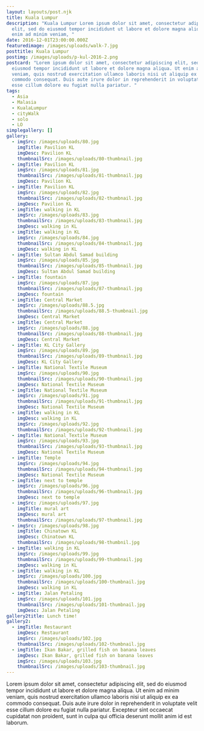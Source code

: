 ```yaml
---
layout: layouts/post.njk
title: Kuala Lumpur
description: "Kuala Lumpur Lorem ipsum dolor sit amet, consectetur adipiscing
  elit, sed do eiusmod tempor incididunt ut labore et dolore magna aliqua. Ut
  enim ad minim veniam, "
date: 2016-12-01T23:00:00.000Z
featuredimage: /images/uploads/walk-7.jpg
posttitle: Kuala Lumpur
postimg: /images/uploads/p-kul-2016-2.png
postcard: "Lorem ipsum dolor sit amet, consectetur adipiscing elit, sed do
  eiusmod tempor incididunt ut labore et dolore magna aliqua. Ut enim ad minim
  veniam, quis nostrud exercitation ullamco laboris nisi ut aliquip ex ea
  commodo consequat. Duis aute irure dolor in reprehenderit in voluptate velit
  esse cillum dolore eu fugiat nulla pariatur. "
tags:
  - Asia
  - Malasia
  - KualaLumpur
  - cityWalk
  - solo
  - LO
simplegallery: []
gallery:
  - imgSrc: /images/uploads/80.jpg
    imgTitle: Pavilion KL
    imgDesc: Pavilion KL
    thumbnailSrc: /images/uploads/80-thumbnail.jpg
  - imgTitle: Pavilion KL
    imgSrc: /images/uploads/81.jpg
    thumbnailSrc: /images/uploads/81-thumbnail.jpg
    imgDesc: Pavilion KL
  - imgTitle: Pavilion KL
    imgSrc: /images/uploads/82.jpg
    thumbnailSrc: /images/uploads/82-thumbnail.jpg
    imgDesc: Pavilion KL
  - imgTitle: walking in KL
    imgSrc: /images/uploads/83.jpg
    thumbnailSrc: /images/uploads/83-thumbnail.jpg
    imgDesc: walking in KL
  - imgTitle: walking in KL
    imgSrc: /images/uploads/84.jpg
    thumbnailSrc: /images/uploads/84-thumbnail.jpg
    imgDesc: walking in KL
  - imgTitle: Sultan Abdul Samad building
    imgSrc: /images/uploads/85.jpg
    thumbnailSrc: /images/uploads/85-thumbnail.jpg
    imgDesc: Sultan Abdul Samad building
  - imgTitle: fountain
    imgSrc: /images/uploads/87.jpg
    thumbnailSrc: /images/uploads/87-thumbnail.jpg
    imgDesc: fountain
  - imgTitle: Central Market
    imgSrc: /images/uploads/88.5.jpg
    thumbnailSrc: /images/uploads/88.5-thumbnail.jpg
    imgDesc: Central Market
  - imgTitle: Central Market
    imgSrc: /images/uploads/88.jpg
    thumbnailSrc: /images/uploads/88-thumbnail.jpg
    imgDesc: Central Market
  - imgTitle: KL City Gallery
    imgSrc: /images/uploads/89.jpg
    thumbnailSrc: /images/uploads/89-thumbnail.jpg
    imgDesc: KL City Gallery
  - imgTitle: National Textile Museum
    imgSrc: /images/uploads/90.jpg
    thumbnailSrc: /images/uploads/90-thumbnail.jpg
    imgDesc: National Textile Museum
  - imgTitle: National Textile Museum
    imgSrc: /images/uploads/91.jpg
    thumbnailSrc: /images/uploads/91-thumbnail.jpg
    imgDesc: National Textile Museum
  - imgTitle: walking in KL
    imgDesc: walking in KL
    imgSrc: /images/uploads/92.jpg
    thumbnailSrc: /images/uploads/92-thumbnail.jpg
  - imgTitle: National Textile Museum
    imgSrc: /images/uploads/93.jpg
    thumbnailSrc: /images/uploads/93-thumbnail.jpg
    imgDesc: National Textile Museum
  - imgTitle: Temple
    imgSrc: /images/uploads/94.jpg
    thumbnailSrc: /images/uploads/94-thumbnail.jpg
    imgDesc: National Textile Museum
  - imgTitle: next to temple
    imgSrc: /images/uploads/96.jpg
    thumbnailSrc: /images/uploads/96-thumbnail.jpg
    imgDesc: next to temple
  - imgSrc: /images/uploads/97.jpg
    imgTitle: mural art
    imgDesc: mural art
    thumbnailSrc: /images/uploads/97-thumbnail.jpg
  - imgSrc: /images/uploads/98.jpg
    imgTitle: Chinatown KL
    imgDesc: Chinatown KL
    thumbnailSrc: /images/uploads/98-thumbnil.jpg
  - imgTitle: walking in KL
    imgSrc: /images/uploads/99.jpg
    thumbnailSrc: /images/uploads/99-thumbnail.jpg
    imgDesc: walking in KL
  - imgTitle: walking in KL
    imgSrc: /images/uploads/100.jpg
    thumbnailSrc: /images/uploads/100-thumbnail.jpg
    imgDesc: walking in KL
  - imgTitle: Jalan Petaling
    imgSrc: /images/uploads/101.jpg
    thumbnailSrc: /images/uploads/101-thumbnail.jpg
    imgDesc: Jalan Petaling
gallery2title: Lunch time!
gallery2:
  - imgTitle: Restaurant
    imgDesc: Restaurant
    imgSrc: /images/uploads/102.jpg
    thumbnailSrc: /images/uploads/102-thumbnail.jpg
  - imgTitle: Ikan Bakar, grilled fish on banana leaves
    imgDesc: Ikan Bakar, grilled fish on banana leaves
    imgSrc: /images/uploads/103.jpg
    thumbnailSrc: /images/uploads/103-thumbnail.jpg
---
```

<!--StartFragment-->

Lorem ipsum dolor sit amet, consectetur adipiscing elit, sed do eiusmod tempor incididunt ut labore et dolore magna aliqua. Ut enim ad minim veniam, quis nostrud exercitation ullamco laboris nisi ut aliquip ex ea commodo consequat. Duis aute irure dolor in reprehenderit in voluptate velit esse cillum dolore eu fugiat nulla pariatur. Excepteur sint occaecat cupidatat non proident, sunt in culpa qui officia deserunt mollit anim id est laborum.

<!--EndFragment-->